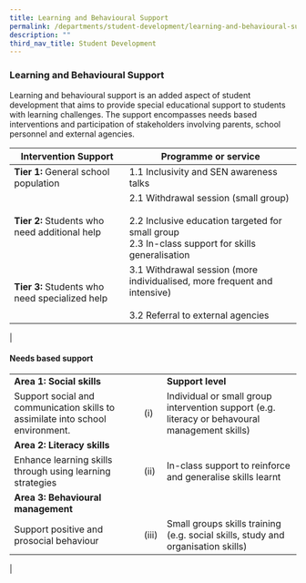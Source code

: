 ```yaml
---
title: Learning and Behavioural Support
permalink: /departments/student-development/learning-and-behavioural-support/
description: ""
third_nav_title: Student Development
---
```

### **Learning and Behavioural Support**
Learning and behavioural support is an added aspect of student development that aims to provide special educational support to students with learning challenges. The support encompasses needs based interventions and participation of stakeholders involving parents, school personnel and external agencies.

| Intervention Support | Programme or service |
|---|---|
| **Tier 1:** General school population | 1.1    Inclusivity and SEN awareness talks |
| **Tier 2:** Students who need additional help | 2.1    Withdrawal session (small group)<br><br>2.2    Inclusive education targeted for small group<br>2.3    In-class support for skills generalisation |
| **Tier 3:** Students who need specialized help | 3.1    Withdrawal session (more individualised, more frequent and intensive)<br><br>3.2    Referral to external agencies |
|

#### **Needs based support**

|  |  |  |
|---|---|---|
| **Area 1: Social skills** |  | **Support level** |
| Support social and communication skills to assimilate into school environment. | (i) | Individual or small group intervention support (e.g. literacy or behavoural management skills) |
| **Area 2: Literacy skills** |  |  |
| Enhance learning skills through using learning strategies | (ii) | In-class support to reinforce and generalise skills learnt |
| **Area 3: Behavioural management** |  |  |
| Support positive and prosocial behaviour | (iii) | Small groups skills training (e.g. social skills, study and organisation skills) |
|
